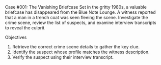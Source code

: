 Case #001: The Vanishing Briefcase
Set in the gritty 1980s, a valuable briefcase has disappeared from the Blue Note Lounge. A witness reported that a man in a trench coat was seen fleeing the scene. Investigate the crime scene, review the list of suspects, and examine interview transcripts to reveal the culprit.

Objectives
1. Retrieve the correct crime scene details to gather the key clue.
2. Identify the suspect whose profile matches the witness description.
3. Verify the suspect using their interview transcript.
